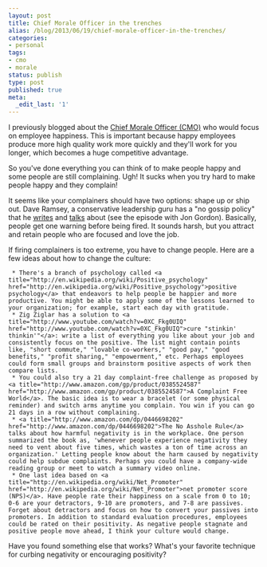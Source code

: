 ```yaml
---
layout: post
title: Chief Morale Officer in the trenches
alias: /blog/2013/06/19/chief-morale-officer-in-the-trenches/
categories:
- personal
tags:
- cmo
- morale
status: publish
type: post
published: true
meta:
  _edit_last: '1'
---
```

I previously blogged about the <a title="http://sethholloway.com/blog/2011/08/22/cmo-chief-morale-officer/" href="http://sethholloway.com/blog/2011/08/22/cmo-chief-morale-officer/">Chief Morale Officer (CMO)</a> who would focus on employee happiness. This is important because happy employees produce more high quality work more quickly and they'll work for you longer, which becomes a huge competitive advantage.

So you've done everything you can think of to make people happy and some people are still complaining. Ugh! It sucks when you try hard to make people happy and they complain!

It seems like your complainers should have two options: shape up or ship out. Dave Ramsey, a conservative leadership guru has a "no gossip policy" that he <a title="http://www.daveramsey.com/article/gossip-is-poison-to-your-team/lifeandmoney_business/" href="http://www.daveramsey.com/article/gossip-is-poison-to-your-team/lifeandmoney_business/">writes</a> and <a title="http://www.daveramsey.com/entreleadership/podcast" href="http://www.daveramsey.com/entreleadership/podcast">talks</a> about (see the episode with Jon Gordon). Basically, people get one warning before being fired. It sounds harsh, but you attract and retain people who are focused and love the job.
<div>If firing complainers is too extreme, you have to change people. Here are a few ideas about how to change the culture:
<div>

	 * There's a branch of psychology called <a title="http://en.wikipedia.org/wiki/Positive_psychology" href="http://en.wikipedia.org/wiki/Positive_psychology">positive psychology</a> that endeavors to help people be happier and more productive. You might be able to apply some of the lessons learned to your organization; for example, start each day with gratitude.
	 * Zig Ziglar has a solution to <a title="http://www.youtube.com/watch?v=0XC_Fkg0UIQ" href="http://www.youtube.com/watch?v=0XC_Fkg0UIQ">cure "stinkin' thinkin'"</a>: write a list of everything you like about your job and consistently focus on the positive. The list might contain points like, "short commute," "lovable co-workers," "good pay," "good benefits," "profit sharing," "empowerment," etc. Perhaps employees could form small groups and brainstorm positive aspects of work then compare lists.
	 * You could also try a 21 day complaint-free challenge as proposed by <a title="http://www.amazon.com/gp/product/0385524587" href="http://www.amazon.com/gp/product/0385524587">A Complaint Free World</a>. The basic idea is to wear a bracelet (or some physical reminder) and switch arms anytime you complain. You win if you can go 21 days in a row without complaining.
	 * <a title="http://www.amazon.com/dp/0446698202" href="http://www.amazon.com/dp/0446698202">The No Asshole Rule</a> talks about how harmful negativity is in the workplace. One person summarized the book as, 'whenever people experience negativity they need to vent about five times, which wastes a ton of time across an organization.' Letting people know about the harm caused by negativity could help subdue complaints. Perhaps you could have a company-wide reading group or meet to watch a summary video online.
	 * One last idea based on <a title="http://en.wikipedia.org/wiki/Net_Promoter" href="http://en.wikipedia.org/wiki/Net_Promoter">net promoter score (NPS)</a>. Have people rate their happiness on a scale from 0 to 10; 0-6 are your detractors, 9-10 are promoters, and 7-8 are passives. Forget about detractors and focus on how to convert your passives into promoters. In addition to standard evaluation procedures, employees could be rated on their positivity. As negative people stagnate and positive people move ahead, I think your culture would change.

Have you found something else that works? What's your favorite technique for curbing negativity or encouraging positivity?

</div>
</div>
